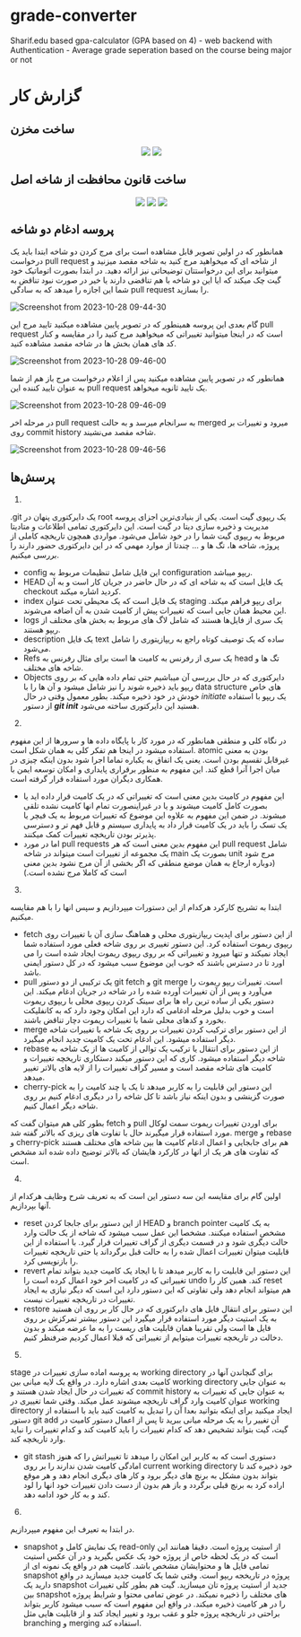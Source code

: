 # grade-converter
Sharif.edu based gpa-calculator (GPA based on 4) - web backend with Authentication - Average grade seperation based on the course being major or not 

# گزارش کار
## ساخت مخزن
<div align="center">
<img align="center" src=https://github.com/Masihbr/grade-converter/assets/56260232/5e5ffeee-4c6a-4d17-9f90-c77c5ec130b4>
<img align="center" src=https://github.com/Masihbr/grade-converter/assets/56260232/388a55ff-caf3-4112-80c4-dffcf7da88e7>
</div>

## ساخت قانون محافظت از شاخه اصل
<div align="center">
<img align="center" src=https://github.com/Masihbr/grade-converter/assets/56260232/d9c40667-41d5-46fe-a687-2888e44510fe>
<img align="center" src=https://github.com/Masihbr/grade-converter/assets/56260232/3be3b8a1-4ad0-4abc-bc3e-0a7cb544ba4f>
<img align="center" src=https://github.com/Masihbr/grade-converter/assets/56260232/0fe66d53-41ae-4acb-9f0d-f953d31f5fa6>
</div>

## پروسه ادغام دو شاخه 
همانطور که در اولین تصویر قابل مشاهده است برای مرج کردن دو شاخه ابتدا باید یک درخواست pull request از شاخه ای که میخواهید مرج کنید به شاخه مقصد میزنید و میتوانید برای این درخواستتان توضیحاتی نیز ارائه دهید. در ابتدا بصورت اتوماتیک خود گیت چک میکند که ایا این دو شاخه با هم تناقضی دارند یا خیر در صورت نبود تناقض به شما این اجازه را میدهد که به سادگی pull request را بسازید.

![Screenshot from 2023-10-28 09-44-30](https://github.com/Masihbr/grade-converter/assets/59168138/1fc36722-105d-4ff7-bfb1-316d1688ba38)


گام بعدی این پروسه همینطور که در تصویر پایین مشاهده میکنید تایید مرج این pull request است که در اینجا میتوانید تغییراتی که میخواهید مرج کنید را در مقایسه و کنار کد های همان بخش ها در شاخه مقصد مشاهده کنید.

![Screenshot from 2023-10-28 09-46-00](https://github.com/Masihbr/grade-converter/assets/59168138/c97f6d87-2638-428e-8297-ac0c0de0cd31)


همانطور که در تصویر پایین مشاهده میکنید پس از اعلام درخواست مرج باز هم از شما به عنوان تایید کننده این pull request یک تایید ثانویه میخواهد.

![Screenshot from 2023-10-28 09-46-09](https://github.com/Masihbr/grade-converter/assets/59168138/76f973d5-7c3b-40ce-8fa9-f161e32f8859)


در مرحله اخر pull request به سرانجام میرسد و به حالت merged میرود و تغییرات بر روی commit history شاخه مقصد می‌نشیند.

![Screenshot from 2023-10-28 09-46-56](https://github.com/Masihbr/grade-converter/assets/59168138/4cc382ee-af1a-45ba-aa04-d6b3e2c753d9)



## پرسش‌ها

1. 
.git
یک دایرکتوری پنهان در root یک ریپوی گیت است. یکی از بنیادی‌ترین اجزای پروسه مدیریت و ذخیره سازی دیتا در گیت است. این دایرکتوری تمامی اطلاعات و متادیتا مربوط به ریپوی گیت شما را در خود شامل می‌شود. مواردی همچون تاریخچه کاملی از پروژه، شاخه ها، تگ ها و ...
چندتا از موارد مهمی که در این دایرکتوری حضور دارند را بررسی میکنیم.
- config 
این فایل شامل تنظیمات مربوط به configuration ریپو میباشد.
- HEAD 
یک فایل است که به شاخه ای که در حال حاضر در جریان کار است و به آن checkout کردید اشاره میکند.
- index
یک فایل است که یک محیطی تحت عنوان staging برای ریپو فراهم میکند. این محیط همان جایی است که تغییرات پیش از کامیت شدن به آن اضافه می‌شوند.
- logs
یک سری از فایل‌ها هستند که شامل لاگ های مربوط به بخش های مختلف از ریپو هستند.
- description
یک فایل text ساده که یک توصیف کوتاه راجع به ریپازیتوری را شامل می‌شود.
- Refs
یک سری از رفرنس به کامیت ها است برای مثال رفرنس به head تگ ها و شاخه های مختلف.
- Objects
دایرکتوری که در حال بررسی آن میباشیم حتی تمام داده هایی که بر روی ریپو باید ذخیره شوند را نیز شامل میشود و آن ها را با data structure های خاص خودش در خود ذخیره میکند.
بطور معمول وقتی در حال _initiate_ یک ریپو با استفاده از دستور **_git init_** هستید این دایرکتوری ساخته می‌شود.

2. 
در نگاه کلی و منطقی همانطور که در مورد کار با پایگاه داده ها و سرورها از این مفهوم استفاده میشود در اینجا هم تفکر کلی به همان شکل است. atomic بودن به معنی غیرقابل تقسیم بودن است. یعنی یک اتفاق به یکباره تماما اجرا شود بدون اینکه چیزی در میان اجرا آنرا قطع کند. این مفهوم به منظور برقراری پایداری و امکان توسعه ایمن با همکاری دیگران مورد استفاده قرار گرفته است.
- این مفهوم در کامیت بدین معنی است که تغییراتی که در یک کامیت قرار داده اید یا بصورت کامل کامیت میشوند و یا در غیراینصورت تمام انها کامیت نشده تلقی میشوند. در ضمن این مفهوم به علاوه این موضوع که تغییرات مربوط به یک فیچر یا یک تسک را باید در یک کامیت قرار داد به پایداری سیستم و قابل فهم تر و دسترسی پذیرتر بودن تاریخچه تغییرات کمک میکنند.
- اما در مورد pull requests این مفهوم بدین معنی است که هر pull request شامل یک مجموعه از تغییرات است میتواند در شاخه main بصورت یک unit مرج شود (دوباره ارجاع به همان موضع منطقی که اگر بخشی از آن مرج نشود بدین معنی است که کاملا مرج نشده است.)

3. 
ابتدا به تشریح کارکرد هرکدام از این دستورات میپردازیم و سپس انها را با هم مقایسه میکنیم.
- fetch
از این دستور برای اپدیت ریپازیتوری محلی و هماهنگ سازی آن با تغییرات روی ریپوی ریموت استفاده کرد. این دستور تغییری بر روی شاخه فعلی مورد استفاده شما ایجاد نمیکند و تنها میرود و تغییراتی که بر روی ریپوی ریموت ایجاد شده است را می اورد تا در دسترس باشند که خوب این موضوع سبب میشود که در کل دستور ایمنی باشد.
- pull
یک ترکیبی از دو دستور git fetch و git merge است. تغییرات ریپو ریموت را می‌آورد و پس از آن تغییرات آورده شده را در شاخه در جریان ادغام میکند. این دستور یکی از ساده ترین راه ها برای سینک کردن ریپوی محلی با ریپوی ریموت است و خوب بدلیل مرحله ادغامی که دارد این امکان وجود دارد که به کانفلیکت بخورد و کدهای محلی شما با تغییرات ریموت دچار تناقض باشند.
- merge
از این دستور برای ترکیب کردن تغییرات بر روی یک شاخه با تغییرات شاخه دیگر استفاده میشود. این ادغام تحت یک کامیت چدید انجام میگیرد.
- rebase
از این دستور برای انتقال یا ترکیب یک توالی از کامیت ها از یک شاخه به شاخه دیگر استفاده میشود. کاری که این دستور میکند دستکاری تاریخچه تغییرات و کامیت های شاخه مقصد است و مسیر گراف تغییرات را از لایه های بالاتر تغییر میدهد.
- cherry-pick
این دستور این قابلیت را به کاربر میدهد تا یک یا چند کامیت را به صورت گزینشی و بدون اینکه نیاز باشد تا کل شاخه را در دیگری ادغام کنیم بر روی شاخه دیگر اعمال کنیم.

بطور کلی هم میتوان گفت که fetch و pull برای اوردن تغییرات ریموت سمت لوکال مورد استفاده قرار میگیرند حال با تفاوت های ریزی که بالاتر گفته شد. merge و rebase و cherry-pick هم برای جابجایی و اعمال ادغام کامیت ها بین شاخه های مختلف هستند که تفاوت های هر یک از انها در کارکرد هایشان که بالاتر توضیح داده شده اند مشخص است.

4. 
اولین گام برای مقایسه این سه دستور این است که به تعریف شرح وظایف هرکدام از آنها بپردازیم.
- reset
از این دستور برای جابجا کردن HEAD و branch pointer به یک کامیت مشخص استفاده میکنند. مشخصا این عمل سبب میشود که شاخه از یک حالت وارد حالت دیگری شود و در قسمت دیگری از گراف تغییرات قرار گیرد.
با استفاده از این قابلیت میتوان تغییرات اعمال شده را به حالت قبل برگرداند یا حتی تاریخچه تغییرات را بازنویسی کرد.
- revert
این دستور این قابلیت را به کاربر میدهد تا با ایجاد یک کامیت جدید بتواند تمام تغییراتی که در کامیت اخر خود اعمال کرده است را undo کند.
همین کار را reset هم میتواند انجام دهد ولی تفاوتی که این دستور دارد این است که دیگر نیازی به ایجاد تغییرات در تاریخچه تغییرات نیست.
- restore
این دستور برای انتقال فایل های دایرکتوری که در حال کار بر روی ان هستید به یک استیت دیگر مورد استفاده قرار میگیرد این دستور بیشتر تمرکزش بر روی فایل ها است ولی تقریبا همان قابلیت های ریست را به ما عرضه میکند و بدون دخالت در تاریخچه تغییرات میتوایم از تغییراتی که قبلا اعمال کردیم ضرفنظر کنیم.

5. 
stage 
به پروسه اماده سازی تغییرات در working directory برای گنچاندن آنها در کامیت بعدی اشاره دارد. در واقع یک لایه میانی بین working directory به عنوان جایی که تغییرات در حال ایجاد شدن هستند و commit history به عنوان جایی که تغییرات به عنوان کامیت وارد گراف تاریخچه میشوند عمل میکند. وقتی شما تغییری در working directory ایجاد میکنید برای اینکه بتوانید بعدا آن را تبدیل به کامیت کنید باید با استفاده از دستور git add آن تغییر را به یک مرحله میانی ببرید تا پس از اعمال دستور کامیت در گیت، گیت بتواند تشخیص دهد که کدام تغییرات را باید کامیت کند و کدام تغییرات را نباید وارد تاریخچه کند. 
- git stash
دستوری است که به کاربر این امکان را میدهد تا تغییراتش را که هنوز امادگی کامیت شدن ندارند را بر روی current working directory خود ذخیره کند تا بتواند بدون مشکل به برنچ های دیگر برود و کار های دیگری انجام دهد و هر موقع اراده کرد به برنچ قبلی برگردد و باز هم بدون از دست دادن تغییرات خود انها را لود کند و به کار خود ادامه دهد. 

6. 
در ابتدا به تعیرف این مفهوم میپردازیم.
- snapshot
یک نمایش کامل و read-only از استیت پروژه است. دقیقا همانند این است که در یک لحظه خاص از پروژه خود یک عکس بگیرید و در آن عکس استیت تمامی فایل ها و محتوایشان مشخص باشد.
کامیت هم در واقع یک نمونه ای از snapshot پروژه در تاریخجه ریپو است. وقتی شما یک کامیت جدید میسازید در واقع دارید یک snapshot جدید از استیت پروژه تان میسازید. گیت هم بطور کلی تغییرات بین snapshot های مختلف را ذخیره نمیکند. در عوض تمامی محتوا و شرایط پروژه را در هر کامیت ذخیره میکند. در وافع این مفهوم است که سبب میشود کاربر بتواند براحتی در تاریخچه پروژه جلو و عقب برود و تغییر ایجاد کند و از قابلیت هایی مثل branching و merging استفاده کند.
